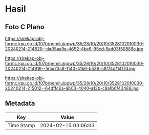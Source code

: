 # Hasil

## Foto C Plano

https://sirekap-obj-formc.kpu.go.id/f07b/pemilu/ppwp/35/28/10/20/10/3528102010030-20240214-214820--da05aa9e-4652-4be6-95cd-5ad03f50886a.jpg

https://sirekap-obj-formc.kpu.go.id/f07b/pemilu/ppwp/35/28/10/20/10/3528102010030-20240214-214919--fe5a73c8-1143-41b6-b539-c9f74df1417d.jpg

https://sirekap-obj-formc.kpu.go.id/f07b/pemilu/ppwp/35/28/10/20/10/3528102010030-20240214-215012--64dffc6a-6b03-4040-a13b-c9a1b6f43486.jpg


## Metadata

| Key        | Value               |
| ---------- | ------------------- |
| Time Stamp | 2024-02-15 03:06:03 |



